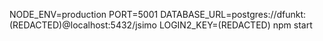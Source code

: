 NODE_ENV=production PORT=5001 DATABASE_URL=postgres://dfunkt:(REDACTED)@localhost:5432/jsimo LOGIN2_KEY=(REDACTED) npm start
